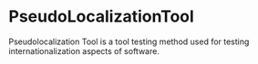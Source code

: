 # PseudoLocalizationTool
Pseudolocalization Tool is a tool testing method used for testing internationalization aspects of software.
